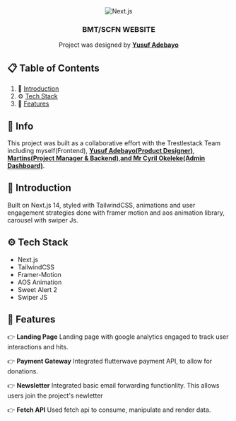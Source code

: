 <div align="center">

  <div>
    <img src="https://img.shields.io/badge/-Next_JS_14-black?style=for-the-badge&logoColor=white&logo=nextdotjs&color=000000" alt="Next.js" />
  </div>

  <h3 align="center">BMT/SCFN WEBSITE</h3>

   <div align="center">
     Project was designed by <a href="https://www.linkedin.com/in/adebayoui/" target="_blank"><b>Yusuf Adebayo</b></a>
    </div>
</div>

## 📋 <a name="table">Table of Contents</a>

1. 🤖 [Introduction](#introduction)
2. ⚙️ [Tech Stack](#tech-stack)
3. 🔋 [Features](#features)

## 🚨 Info

This project was built as a collaborative effort with the Trestlestack Team including myself(Frontend), <a href="https://www.linkedin.com/in/adebayoui/" target="_blank"><b>Yusuf Adebayo(Product Designer)</b></a>, <a href="https://www.linkedin.com/in/martins-okwesi-3578091bb/" target="_blank"><b>Martins(Project Manager & Backend)</b></a>,<a href="https://www.linkedin.com/in/cyril-okeleke-38b6511b1/" target="_blank"><b>and Mr Cyril Okeleke(Admin Dashboard)</b></a>.

## <a name="introduction">🤖 Introduction</a>

Built on Next.js 14, styled with TailwindCSS, animations and user engagement strategies done with framer motion and aos animation library, carousel with swiper Js.

## <a name="tech-stack">⚙️ Tech Stack</a>

- Next.js
- TailwindCSS
- Framer-Motion
- AOS Animation
- Sweet Alert 2
- Swiper JS

## <a name="features">🔋 Features</a>

👉 **Landing Page** Landing page with google analytics engaged to track user interactions and hits.

👉 **Payment Gateway** Integrated flutterwave payment API, to allow for donations.

👉 **Newsletter** Integrated basic email forwarding functionlity. This allows users join the project's newletter

👉 **Fetch API** Used fetch api to consume, manipulate and render data.
